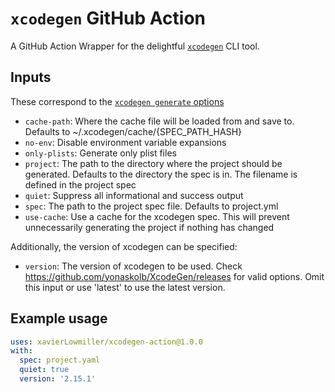 # `xcodegen` GitHub Action

A GitHub Action Wrapper for the delightful [`xcodegen`][xcodegen] CLI tool.

## Inputs

These correspond to the [`xcodegen generate` options][options]

* `cache-path`:
  Where the cache file will be loaded from and save to. Defaults to ~/.xcodegen/cache/{SPEC_PATH_HASH}
* `no-env`:
  Disable environment variable expansions
* `only-plists`:
  Generate only plist files
* `project`:
The path to the directory where the project should be generated. Defaults to the directory the spec is in. The  filename is defined in the project spec
* `quiet`:
  Suppress all informational and success output
* `spec`:
  The path to the project spec file. Defaults to project.yml
* `use-cache`:
  Use a cache for the xcodegen spec. This will prevent unnecessarily generating the project if nothing has changed

Additionally, the version of xcodegen can be specified:

* `version`:
  The version of xcodegen to be used. Check <https://github.com/yonaskolb/XcodeGen/releases> for valid options.
  Omit this input or use 'latest' to use the latest version.

## Example usage

```yaml
uses: xavierLowmiller/xcodegen-action@1.0.0
with:
  spec: project.yaml
  quiet: true
  version: '2.15.1'
```

[xcodegen]: https://github.com/yonaskolb/XcodeGen
[options]: https://github.com/yonaskolb/XcodeGen#usage
